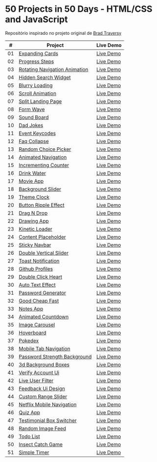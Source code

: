 # 50 Projects in 50 Days - HTML/CSS and JavaScript

Repositório inspirado no projeto original de [Brad Traversy](https://github.com/bradtraversy/50projects50days)

|  #  | Project                                                                                                                     | Live Demo                                                                         |
| :-: | --------------------------------------------------------------------------------------------------------------------------- | --------------------------------------------------------------------------------- |
| 01  | [Expanding Cards](https://github.com/Dayvson-Silva/50projects50days/tree/main/expanding-cards)                             | [Live Demo](https://github.com/Dayvson-Silva/50projects50days/expanding-cards)   |
| 02  | [Progress Steps](https://github.com/Dayvson-Silva/50projects50days/tree/main/progress-steps)                               | [Live Demo](https://github.com/Dayvson-Silva/50projects50days/progress-steps)    |
| 03  | [Rotating Navigation Animation](https://github.com/Dayvson-Silva/50projects50days/tree/main/rotating-nav-animation)        | [Live Demo](https://github.com/Dayvson-Silva/50projects50days/rotating-nav-animation) |
| 04  | [Hidden Search Widget](https://github.com/Dayvson-Silva/50projects50days/tree/main/hidden-search)                          | [Live Demo](https://github.com/Dayvson-Silva/50projects50days/hidden-search)     |
| 05  | [Blurry Loading](https://github.com/Dayvson-Silva/50projects50days/tree/main/blurry-loading)                               | [Live Demo](https://github.com/Dayvson-Silva/50projects50days/blurry-loading)    |
| 06  | [Scroll Animation](https://github.com/Dayvson-Silva/50projects50days/tree/main/scroll-animation)                           | [Live Demo](https://github.com/Dayvson-Silva/50projects50days/scroll-animation)  |
| 07  | [Split Landing Page](https://github.com/Dayvson-Silva/50projects50days/tree/main/split-landing-page)                       | [Live Demo](https://github.com/Dayvson-Silva/50projects50days/split-landing-page)|
| 08  | [Form Wave](https://github.com/Dayvson-Silva/50projects50days/tree/main/form-input-wave)                                   | [Live Demo](https://github.com/Dayvson-Silva/50projects50days/form-input-wave)   |
| 09  | [Sound Board](https://github.com/Dayvson-Silva/50projects50days/tree/main/sound-board)                                     | [Live Demo](https://github.com/Dayvson-Silva/50projects50days/sound-board)       |
| 10  | [Dad Jokes](https://github.com/Dayvson-Silva/50projects50days/tree/main/dad-jokes)                                         | [Live Demo](https://github.com/Dayvson-Silva/50projects50days/dad-jokes)         |
| 11  | [Event Keycodes](https://github.com/Dayvson-Silva/50projects50days/tree/main/event-keycodes)                               | [Live Demo](https://github.com/Dayvson-Silva/50projects50days/event-keycodes)    |
| 12  | [Faq Collapse](https://github.com/Dayvson-Silva/50projects50days/tree/main/faq-collapse)                                   | [Live Demo](https://github.com/Dayvson-Silva/50projects50days/faq-collapse)      |
| 13  | [Random Choice Picker](https://github.com/Dayvson-Silva/50projects50days/tree/main/random-choice-picker)                   | [Live Demo](https://github.com/Dayvson-Silva/50projects50days/random-choice-picker) |
| 14  | [Animated Navigation](https://github.com/Dayvson-Silva/50projects50days/tree/main/animated-navigation)                     | [Live Demo](https://github.com/Dayvson-Silva/50projects50days/animated-navigation) |
| 15  | [Incrementing Counter](https://github.com/Dayvson-Silva/50projects50days/tree/main/incrementing-counter)                   | [Live Demo](https://github.com/Dayvson-Silva/50projects50days/incrementing-counter) |
| 16  | [Drink Water](https://github.com/Dayvson-Silva/50projects50days/tree/main/drink-water)                                     | [Live Demo](https://github.com/Dayvson-Silva/50projects50days/drink-water)       |
| 17  | [Movie App](https://github.com/Dayvson-Silva/50projects50days/tree/main/movie-app)                                         | [Live Demo](https://github.com/Dayvson-Silva/50projects50days/movie-app)         |
| 18  | [Background Slider](https://github.com/Dayvson-Silva/50projects50days/tree/main/background-slider)                         | [Live Demo](https://github.com/Dayvson-Silva/50projects50days/background-slider) |
| 19  | [Theme Clock](https://github.com/Dayvson-Silva/50projects50days/tree/main/theme-clock)                                     | [Live Demo](https://github.com/Dayvson-Silva/50projects50days/theme-clock)       |
| 20  | [Button Ripple Effect](https://github.com/Dayvson-Silva/50projects50days/tree/main/button-ripple-effect)                   | [Live Demo](https://github.com/Dayvson-Silva/50projects50days/button-ripple-effect) |
| 21  | [Drag N Drop](https://github.com/Dayvson-Silva/50projects50days/tree/main/drag-n-drop)                                     | [Live Demo](https://github.com/Dayvson-Silva/50projects50days/drag-n-drop)       |
| 22  | [Drawing App](https://github.com/Dayvson-Silva/50projects50days/tree/main/drawing-app)                                     | [Live Demo](https://github.com/Dayvson-Silva/50projects50days/drawing-app)       |
| 23  | [Kinetic Loader](https://github.com/Dayvson-Silva/50projects50days/tree/main/kinetic-loader)                               | [Live Demo](https://github.com/Dayvson-Silva/50projects50days/kinetic-loader)    |
| 24  | [Content Placeholder](https://github.com/Dayvson-Silva/50projects50days/tree/main/content-placeholder)                     | [Live Demo](https://github.com/Dayvson-Silva/50projects50days/content-placeholder) |
| 25  | [Sticky Navbar](https://github.com/Dayvson-Silva/50projects50days/tree/main/sticky-navigation)                            | [Live Demo](https://github.com/Dayvson-Silva/50projects50days/sticky-navigation) |
| 26  | [Double Vertical Slider](https://github.com/Dayvson-Silva/50projects50days/tree/main/double-vertical-slider)               | [Live Demo](https://github.com/Dayvson-Silva/50projects50days/double-vertical-slider) |
| 27  | [Toast Notification](https://github.com/Dayvson-Silva/50projects50days/tree/main/toast-notification)                       | [Live Demo](https://github.com/Dayvson-Silva/50projects50days/toast-notification) |
| 28  | [Github Profiles](https://github.com/Dayvson-Silva/50projects50days/tree/main/github-profiles)                             | [Live Demo](https://github.com/Dayvson-Silva/50projects50days/github-profiles)   |
| 29  | [Double Click Heart](https://github.com/Dayvson-Silva/50projects50days/tree/main/double-click-heart)                       | [Live Demo](https://github.com/Dayvson-Silva/50projects50days/double-click-heart) |
| 30  | [Auto Text Effect](https://github.com/Dayvson-Silva/50projects50days/tree/main/auto-text-effect)                           | [Live Demo](https://github.com/Dayvson-Silva/50projects50days/auto-text-effect)  |
| 31  | [Password Generator](https://github.com/Dayvson-Silva/50projects50days/tree/main/password-generator)                       | [Live Demo](https://github.com/Dayvson-Silva/50projects50days/password-generator) |
| 32  | [Good Cheap Fast](https://github.com/Dayvson-Silva/50projects50days/tree/main/good-cheap-fast)                             | [Live Demo](https://github.com/Dayvson-Silva/50projects50days/good-cheap-fast)   |
| 33  | [Notes App](https://github.com/Dayvson-Silva/50projects50days/tree/main/notes-app)                                         | [Live Demo](https://github.com/Dayvson-Silva/50projects50days/notes-app)         |
| 34  | [Animated Countdown](https://github.com/Dayvson-Silva/50projects50days/tree/main/animated-countdown)                       | [Live Demo](https://github.com/Dayvson-Silva/50projects50days/animated-countdown) |
| 35  | [Image Carousel](https://github.com/Dayvson-Silva/50projects50days/tree/main/image-carousel)                               | [Live Demo](https://github.com/Dayvson-Silva/50projects50days/image-carousel)    |
| 36  | [Hoverboard](https://github.com/Dayvson-Silva/50projects50days/tree/main/hoverboard)                                       | [Live Demo](https://github.com/Dayvson-Silva/50projects50days/hoverboard)        |
| 37  | [Pokedex](https://github.com/Dayvson-Silva/50projects50days/tree/main/pokedex)                                             | [Live Demo](https://github.com/Dayvson-Silva/50projects50days/pokedex)           |
| 38  | [Mobile Tab Navigation](https://github.com/Dayvson-Silva/50projects50days/tree/main/mobile-tab-navigation)                 | [Live Demo](https://github.com/Dayvson-Silva/50projects50days/mobile-tab-navigation) |
| 39  | [Password Strength Background](https://github.com/Dayvson-Silva/50projects50days/tree/main/password-strength-background)   | [Live Demo](https://github.com/Dayvson-Silva/50projects50days/password-strength-background) |
| 40  | [3d Background Boxes](https://github.com/Dayvson-Silva/50projects50days/tree/main/3d-boxes-background)                     | [Live Demo](https://github.com/Dayvson-Silva/50projects50days/3d-boxes-background) |
| 41  | [Verify Account Ui](https://github.com/Dayvson-Silva/50projects50days/tree/main/verify-account-ui)                         | [Live Demo](https://github.com/Dayvson-Silva/50projects50days/verify-account-ui) |
| 42  | [Live User Filter](https://github.com/Dayvson-Silva/50projects50days/tree/main/live-user-filter)                           | [Live Demo](https://github.com/Dayvson-Silva/50projects50days/live-user-filter)  |
| 43  | [Feedback Ui Design](https://github.com/Dayvson-Silva/50projects50days/tree/main/feedback-ui-design)                       | [Live Demo](https://github.com/Dayvson-Silva/50projects50days/feedback-ui-design) |
| 44  | [Custom Range Slider](https://github.com/Dayvson-Silva/50projects50days/tree/main/custom-range-slider)                     | [Live Demo](https://github.com/Dayvson-Silva/50projects50days/custom-range-slider) |
| 45  | [Netflix Mobile Navigation](https://github.com/Dayvson-Silva/50projects50days/tree/main/netflix-mobile-navigation)         | [Live Demo](https://github.com/Dayvson-Silva/50projects50days/netflix-mobile-navigation) |
| 46  | [Quiz App](https://github.com/Dayvson-Silva/50projects50days/tree/main/quiz-app)                                           | [Live Demo](https://github.com/Dayvson-Silva/50projects50days/quiz-app)          |
| 47  | [Testimonial Box Switcher](https://github.com/Dayvson-Silva/50projects50days/tree/main/testimonial-box-switcher)           | [Live Demo](https://github.com/Dayvson-Silva/50projects50days/testimonial-box-switcher) |
| 48  | [Random Image Feed](https://github.com/Dayvson-Silva/50projects50days/tree/main/random-image-generator)                    | [Live Demo](https://github.com/Dayvson-Silva/50projects50days/random-image-generator) |
| 49  | [Todo List](https://github.com/Dayvson-Silva/50projects50days/tree/main/todo-list)                                         | [Live Demo](https://github.com/Dayvson-Silva/50projects50days/todo-list)         |
| 50  | [Insect Catch Game](https://github.com/Dayvson-Silva/50projects50days/tree/main/insect-catch-game)                         | [Live Demo](https://github.com/Dayvson-Silva/50projects50days/insect-catch-game) |
| 51  | [Simple Timer](https://github.com/Dayvson-Silva/50projects50days/tree/main/simple-timer)                                   | [Live Demo](https://github.com/Dayvson-Silva/50projects50days/simple-timer)      |
